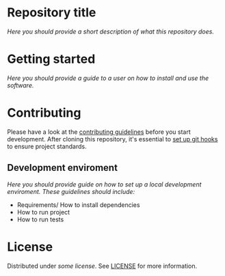# Repository title

*Here you should provide a short description of what this repository does.*

# Getting started

*Here you should provide a guide to a user on how to install and use the software.*

# Contributing

Please have a look at the [contributing guidelines](.github/CONTRIBUTING.md) before you start development.
After cloning this repository, it's essential to [set up git hooks](https://github.com/woped/woped-git-hooks/blob/main/README.md#activating-git-hooks-after-cloning-a-repository) to ensure project standards.

## Development enviroment

*Here you should provide guide on how to set up a local development enviroment.*
*These guidelines should include:*
- Requirements/ How to install dependencies
- How to run project
- How to run tests

# License

Distributed under *some license*. See [LICENSE](.github/LICENSE.md) for more information.

